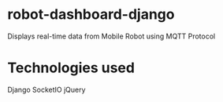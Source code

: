 # robot-dashboard-django
Displays real-time data from Mobile Robot using MQTT Protocol

# Technologies used
Django
SocketIO
jQuery
